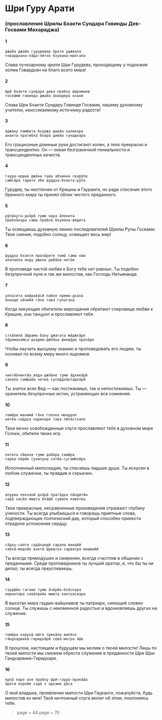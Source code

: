 # Шри Гуру Арати

### (прославление Шрилы Бхакти Сундара Говинды Дев-Госвами Махараджа)

#### 1

    джайа джайа гурудевер а̄рати уджвала
    говардхана-па̄да-пӣтхе бхувана-ман̇гала

Слава лучезарному *арати* Шри Гурудева, проходящему у подножия холма Говардхан на благо всего мира!

#### 2

    ш́рӣ бхакти сундара дева прабху ш́ироман̣и
    госва̄мӣ говинда джайа а̄нандера кхани

Слава Шри Бхакти Сундару Говинде Госвами, нашему духовному учителю, неиссякаемому источнику радости!

#### 3

    а̄джа̄ну ламбита бхуджа дивйа калевара
    ананта пратибха̄ бхара̄ дивйа гун̣адхара

Его грациозные длинные руки достигают колен, а тело прекрасно и трансцендентно. Он — океан безграничной гениальности и трансцендентных качеств.

#### 4

    гаура-кр̣ш̣н̣е джа̄ни тава абхинна сварӯпа
    сам̇са̄ра тарите эбе ш́уддха-бхакта-рӯпа

Гурудев, ты неотличен от Кришны и Гауранги, но ради спасения этого бренного мира ты принял облик чистого преданного.

#### 5

    рӯпа̄нуга-дха̄ра̄ туми кара а̄локита
    прабха̄кара сама прабха̄ бхувана-видита

Ты освещаешь духовную линию последователей Шрилы Рупы Госвами. Твое сияние, подобно солнцу, освещает весь мир!

#### 6

    ш́уддха бхакти прача̄рите тома̄ сама на̄и
    акалан̇ка инду джена дайа̄ла нита̄и

В проповеди чистой любви к Богу тебе нет равных. Ты подобен безупречной луне и так же милостив, как Господь Нитьянанда.

#### 7

    улласита виш́вава̄сӣ лабхе према-дхана
    а̄нанде на̄чийа̄ га̄хе тава гун̣аган̣а

Когда ликующие обитатели мироздания обретают сокровище любви к Кришне, они танцуют и прославляют тебя.

#### 8

    стха̄пила̄ а̄ш́рама баху джагата ма̄джха̄ре
    па̄рамахам̇са-дхарма-джн̃а̄на ш́икш̣а̄ра прача̄ре

Чтобы научить высшему знанию и проповедовать его людям, ты основал по всему миру много *ашрамов*.

#### 9

    чинтйа̄чинтйа веда-джн̃а̄не туми а̄дхика̄рӣ
    сакала сам̇ш́айа четва̄ сусиддха̄нтадха̄рӣ

Ты знаток всех Вед — как постижимых, так и непостижимых. Ты — хранитель безупречных истин, устраняющих все сомнения.

#### 10

    тома̄ра махима̄ га̄хе голока ман̣д̣але
    нитйа-сиддха парикаре тава лӣла̄стхале

Твои вечно освобожденные слуги прославляют тебя в духовном мире Голоки, обители твоих игр.

#### 11

    патита па̄вана туми дойа̄ра самӣра
    сарва-ка̄рйе сунипун̣а сатйа-сугамбхӣра

Исполненный милосердия, ты спасаешь падшие души. Ты искусен в любом служении, ты правдив и серьезен.

#### 12

    апурва лекханӣ дха̄ра̄ прага̄д̣ха па̄н̣д̣итйа
    сада̄ хасйа миш̣т̣а бха̄ш́ӣ суш́ила кавитва

Твои прекрасные, несравненные произведения отражают глубину учености. Ты всегда улыбаешься и говоришь приятные слова, подтверждающие поэтический дар, который способен принести отрадное успокоение сердцу.

#### 13

    са̄дху-сан̇ге сада̄нандӣ сарала винайӣ
    сабха̄-мадхйе вакта̄ ш́реш̣т̣ха сарватра виджайӣ

Ты всегда прямодушен и смиренен, всегда счастлив в общении с преданными. Среди проповедников ты лучший оратор, и, что бы ты ни делал, ты всегда преуспеваешь.

#### 14

    гауд̣ӣйа гагане туми а̄ча̄рйа-бха̄скара
    нирантара сева̄прийа миш̣т̣а кан̣т̣хасвара

В высотах мира гаудия-вайшнавов ты патриарх, сияющий словно солнце. Ты служишь с неизменной радостью и вдохновляешь других на служение.

#### 15

    тома̄ра корун̣а̄ ма̄ге трика̄ла вила̄се
    га̄ндхарвика̄-гиридха̄рӣ сева̄-матра а̄ш́е

В прошлом, настоящем и будущем мы молим о твоей милости! Лишь по твоей милости мы сможем обрести служение в преданности Шри Шри Гандхарвике-Гиридхари.

#### 16

    кр̣па̄ коро охе прабху ш́рӣ-гаура-прака̄ш́а
    а̄рати коройе сада̄ э адхама да̄са

О мой владыка, проявление милости Шри Гауранги, пожалуйста, будь милостив ко мне! Твой ничтожный слуга молит об этом, поклоняясь тебе.


> page = 44
> page = 70